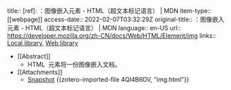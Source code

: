 title:: [ref]: <img>：图像嵌入元素 - HTML（超文本标记语言） | MDN
item-type:: [[webpage]]
access-date:: 2022-02-07T03:32:29Z
original-title:: <img>：图像嵌入元素 - HTML（超文本标记语言） | MDN
language:: en-US
url:: https://developer.mozilla.org/zh-CN/docs/Web/HTML/Element/img
links:: [Local library](zotero://select/library/items/QDLXR4W5), [Web library](https://www.zotero.org/users/7570551/items/QDLXR4W5)

- [[Abstract]]
	- HTML <img> 元素将一份图像嵌入文档。
- [[Attachments]]
	- [Snapshot](https://developer.mozilla.org/zh-CN/docs/Web/HTML/Element/img) {{zotero-imported-file 4QI4B6DV, "img.html"}}